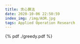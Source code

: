 ```yaml
---
title: 贪心算法
date: 2020-10-06 22:50:59
index_img: /img/AOR.jpg
tags: Applied Operation Research
---
```




<!--more-->


{% pdf ./greedy.pdf %}